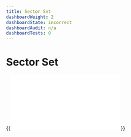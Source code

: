 ```yaml
---
title: Sector Set
dashboardWeight: 2
dashboardState: incorrect
dashboardAudit: n/a
dashboardTests: 0
---
```


# Sector Set

{{<embed src="sectorset.id" lang="go" >}}
